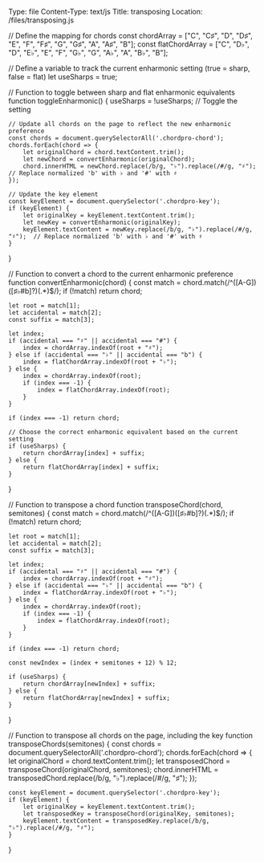 Type: file
Content-Type: text/js
Title: transposing
Location: /files/transposing.js

// Define the mapping for chords
const chordArray = ["C", "C♯", "D", "D♯", "E", "F", "F♯", "G", "G♯", "A", "A♯", "B"];
const flatChordArray = ["C", "D♭", "D", "E♭", "E", "F", "G♭", "G", "A♭", "A", "B♭", "B"];

// Define a variable to track the current enharmonic setting (true = sharp, false = flat)
let useSharps = true;

// Function to toggle between sharp and flat enharmonic equivalents
function toggleEnharmonic() {
    useSharps = !useSharps; // Toggle the setting

    // Update all chords on the page to reflect the new enharmonic preference
    const chords = document.querySelectorAll('.chordpro-chord');
    chords.forEach(chord => {
        let originalChord = chord.textContent.trim();
        let newChord = convertEnharmonic(originalChord);
        chord.innerHTML = newChord.replace(/b/g, "♭").replace(/#/g, "♯");  // Replace normalized 'b' with ♭ and '#' with ♯
    });

    // Update the key element
    const keyElement = document.querySelector('.chordpro-key');
    if (keyElement) {
        let originalKey = keyElement.textContent.trim();
        let newKey = convertEnharmonic(originalKey);
        keyElement.textContent = newKey.replace(/b/g, "♭").replace(/#/g, "♯");  // Replace normalized 'b' with ♭ and '#' with ♯
    }
}

// Function to convert a chord to the current enharmonic preference
function convertEnharmonic(chord) {
    const match = chord.match(/^([A-G])([♯♭#b]?)(.*)$/);
    if (!match) return chord;

    let root = match[1];
    let accidental = match[2];
    const suffix = match[3];

    let index;
    if (accidental === "♯" || accidental === "#") {
        index = chordArray.indexOf(root + "♯");
    } else if (accidental === "♭" || accidental === "b") {
        index = flatChordArray.indexOf(root + "♭");
    } else {
        index = chordArray.indexOf(root);
        if (index === -1) {
            index = flatChordArray.indexOf(root);
        }
    }

    if (index === -1) return chord;

    // Choose the correct enharmonic equivalent based on the current setting
    if (useSharps) {
        return chordArray[index] + suffix;
    } else {
        return flatChordArray[index] + suffix;
    }
}

// Function to transpose a chord
function transposeChord(chord, semitones) {
    const match = chord.match(/^([A-G])([♯♭#b]?)(.*)$/);
    if (!match) return chord;

    let root = match[1];
    let accidental = match[2];
    const suffix = match[3];

    let index;
    if (accidental === "♯" || accidental === "#") {
        index = chordArray.indexOf(root + "♯");
    } else if (accidental === "♭" || accidental === "b") {
        index = flatChordArray.indexOf(root + "♭");
    } else {
        index = chordArray.indexOf(root);
        if (index === -1) {
            index = flatChordArray.indexOf(root);
        }
    }

    if (index === -1) return chord;

    const newIndex = (index + semitones + 12) % 12;

    if (useSharps) {
        return chordArray[newIndex] + suffix;
    } else {
        return flatChordArray[newIndex] + suffix;
    }
}

// Function to transpose all chords on the page, including the key
function transposeChords(semitones) {
    const chords = document.querySelectorAll('.chordpro-chord');
    chords.forEach(chord => {
        let originalChord = chord.textContent.trim();
        let transposedChord = transposeChord(originalChord, semitones);
        chord.innerHTML = transposedChord.replace(/b/g, "♭").replace(/#/g, "♯");
    });

    const keyElement = document.querySelector('.chordpro-key');
    if (keyElement) {
        let originalKey = keyElement.textContent.trim();
        let transposedKey = transposeChord(originalKey, semitones);
        keyElement.textContent = transposedKey.replace(/b/g, "♭").replace(/#/g, "♯");
    }
}
